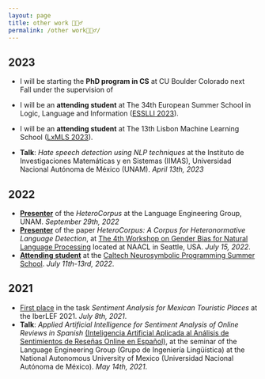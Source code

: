 ```yaml
---
layout: page
title: other work 🦹🏽‍♂️
permalink: /other work🦹🏽‍♂️/
---
```

## 2023

- I will be starting the **PhD program in CS** at CU Boulder Colorado next Fall under the supervision of 

- I will be an **attending student** at The 34th European Summer School in Logic, Language and Information ([ESSLLI 2023](<https://esslli.eu/>)).

- I will be an **attending student** at The 13th Lisbon Machine Learning School ([LxMLS 2023](<http://lxmls.it.pt/2023/>)).

- **Talk**: *Hate speech detection using NLP techniques* at the Instituto de Investigaciones Matemáticas y en Sistemas (IIMAS), Universidad Nacional Autónoma de México (UNAM). *April 13th, 2023*

## 2022

- **[Presenter](https://juanmvsa.github.io/docs/const_heterocorpus_gil.pdf)** of the *HeteroCorpus* at the Language Engineering Group, UNAM. *September 29th, 2022*
- **[Presenter](https://juanmvsa.github.io/docs/naacl_2022.pdf)** of the paper *HeteroCorpus: A Corpus for Heteronormative Language Detection*, at [The 4th Workshop on Gender Bias for Natural Language Processing](https://genderbiasnlp.talp.cat/) located at NAACL in Seattle, USA. *July 15, 2022*.
- **[Attending student](https://juanmvsa.github.io/docs/caltech_2022.pdf)** at the [Caltech Neurosymbolic Programming Summer School](http://www.neurosymbolic.org/summerschool.html). *July 11th-13rd, 2022*.

## 2021

- [First place](https://juanmvsa.github.io/docs/IberLEF.pdf) in the task *Sentiment Analysis for Mexican Touristic Places* at the IberLEF 2021. *July 8th, 2021*.
- **Talk**: *Applied Artificial Intelligence for Sentiment Analysis of Online Reviews in Spanish* [(Inteligencia Artificial Aplicada al Análisis de Sentimientos de Reseñas Online en Español)](https://juanmvsa.github.io/docs/Constancia_GIL_2021.pdf), at the seminar of the Language Engineering Group (Grupo de Ingeniería Lingüística) at the National Autonomous University of Mexico (Universidad Nacional Autónoma de México). *May 14th, 2021*.
